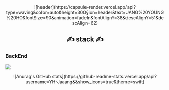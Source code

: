 
<!--
**YH-Jaaang/YH-Jaaang** is a ✨ _special_ ✨ repository because its `README.md` (this file) appears on your GitHub profile.

Here are some ideas to get you started:

- 🔭 I’m currently working on ...
- 🌱 I’m currently learning ...
- 👯 I’m looking to collaborate on ...
- 🤔 I’m looking for help with ...
- 💬 Ask me about ...
- 📫 How to reach me: ...
- 😄 Pronouns: ...
- ⚡ Fun fact: ...
-->
<div align=center>
![header](https://capsule-render.vercel.app/api?type=waving&color=auto&height=300&section=header&text=JANG%20YOUNG%20HO&fontSize=90&animation=fadeIn&fontAlignY=38&descAlignY=51&descAlign=62)
</div>

<div align=center><h2>✍ stack ✍</h2></div>
<h3> BackEnd </h3>

<img src="https://img.shields.io/badge/Web3.js-F16822?style=for-the-badge&logo=Web3.js&logoColor=white">

<p align=center>
![Anurag's GitHub stats](https://github-readme-stats.vercel.app/api?username=YH-Jaaang&&show_icons=true&theme=swift)
</p>
